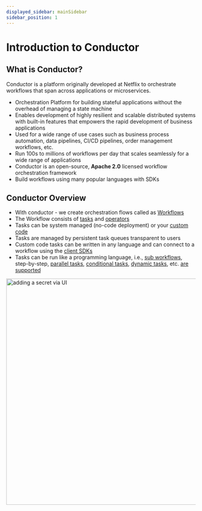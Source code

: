 ```yaml
---
displayed_sidebar: mainSidebar
sidebar_position: 1
---
```

# Introduction to Conductor

## What is Conductor?

Conductor is a platform originally developed at Netflix to orchestrate workflows that span across applications or microservices.

* Orchestration Platform for building stateful applications without the overhead of managing a state machine
* Enables development of highly resilient and scalable distributed systems with built-in features that empowers the rapid development of business applications
* Used for a wide range of use cases such as business process automation, data pipelines, CI/CD pipelines, order management workflows, etc.
* Run 100s to millions of workflows per day that scales seamlessly for a wide range of applications
* Conductor is an open-source, **Apache 2.0** licensed workflow orchestration framework
* Build workflows using many popular languages with SDKs

## Conductor Overview

* With conductor - we create orchestration flows called as [Workflows](getting-started/concepts/workflows)
* The Workflow consists of [tasks](getting-started/concepts/tasks-and-workers) and [operators](getting-started/concepts/operators)
* Tasks can be system managed (no-code deployment) or your [custom code](how-tos/Workers/write-workers)
* Tasks are managed by persistent task queues transparent to users
* Custom code tasks can be written in any language and can connect to a workflow using the [client SDKs](how-tos/SDKs)
* Tasks can be run like a programming language, i.e., [sub workflows](reference-docs/sub-workflow-task), step-by-step, [parallel tasks](reference-docs/fork-task), [conditional tasks](reference-docs/switch-task), [dynamic tasks](reference-docs/dynamic-fork-task), etc. [are supported](reference-docs)

<p style={{textAlign: "center"}}><img src="/content/img/anatomy.png" alt="adding a secret via UI" width="600" style={{paddingBottom: 40, paddingTop: 40}} /></p>